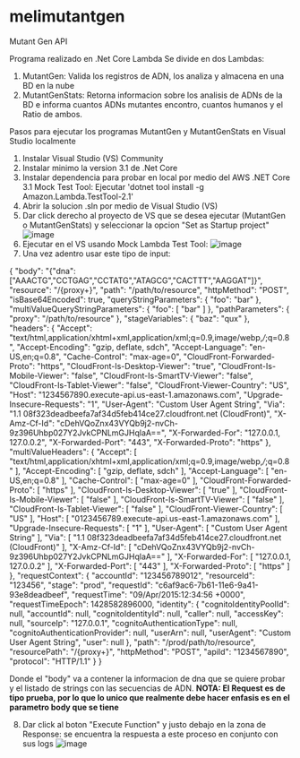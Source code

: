 # melimutantgen
Mutant Gen API 

Programa realizado en .Net Core Lambda
Se divide en dos Lambdas:
1. MutantGen: Valida los registros de ADN, los analiza y almacena en una BD en la nube
2. MutantGenStats: Retorna informacion sobre los analisis de ADNs de la BD e informa cuantos ADNs mutantes encontro, cuantos humanos y el Ratio de ambos.

Pasos para ejecutar los programas MutantGen y MutantGenStats en Visual Studio localmente 
1. Instalar Visual Studio (VS) Community
2. Instalar minimo la version 3.1 de .Net Core
3. Instalar dependencia para probar en local por medio del AWS .NET Core 3.1 Mock Test Tool: Ejecutar 'dotnet tool install -g Amazon.Lambda.TestTool-2.1'
4. Abrir la solucion .sln por medio de Visual Studio (VS)
5. Dar click derecho al proyecto de VS que se desea ejecutar (MutantGen o MutantGenStats) y seleccionar la opcion "Set as Startup project"
![image](https://user-images.githubusercontent.com/103683478/163465721-80d04eac-b172-45c6-8ec6-d4a4730790b2.png)
6. Ejecutar en el VS usando Mock Lambda Test Tool:
![image](https://user-images.githubusercontent.com/103683478/163464281-448b333f-cb31-458c-aeca-e60387559109.png)
7. Una vez adentro usar este tipo de input:

{
  "body": "{\"dna\": [\"AAACTG\",\"CCTGAG\",\"CCTATG\",\"ATAGCG\",\"CACTTT\",\"AAGGAT\"]}",
  "resource": "/{proxy+}",
  "path": "/path/to/resource",
  "httpMethod": "POST",
  "isBase64Encoded": true,
  "queryStringParameters": {
    "foo": "bar"
  },
  "multiValueQueryStringParameters": {
    "foo": [
      "bar"
    ]
  },
  "pathParameters": {
    "proxy": "/path/to/resource"
  },
  "stageVariables": {
    "baz": "qux"
  },
  "headers": {
    "Accept": "text/html,application/xhtml+xml,application/xml;q=0.9,image/webp,*/*;q=0.8",
    "Accept-Encoding": "gzip, deflate, sdch",
    "Accept-Language": "en-US,en;q=0.8",
    "Cache-Control": "max-age=0",
    "CloudFront-Forwarded-Proto": "https",
    "CloudFront-Is-Desktop-Viewer": "true",
    "CloudFront-Is-Mobile-Viewer": "false",
    "CloudFront-Is-SmartTV-Viewer": "false",
    "CloudFront-Is-Tablet-Viewer": "false",
    "CloudFront-Viewer-Country": "US",
    "Host": "1234567890.execute-api.us-east-1.amazonaws.com",
    "Upgrade-Insecure-Requests": "1",
    "User-Agent": "Custom User Agent String",
    "Via": "1.1 08f323deadbeefa7af34d5feb414ce27.cloudfront.net (CloudFront)",
    "X-Amz-Cf-Id": "cDehVQoZnx43VYQb9j2-nvCh-9z396Uhbp027Y2JvkCPNLmGJHqlaA==",
    "X-Forwarded-For": "127.0.0.1, 127.0.0.2",
    "X-Forwarded-Port": "443",
    "X-Forwarded-Proto": "https"
  },
  "multiValueHeaders": {
    "Accept": [
      "text/html,application/xhtml+xml,application/xml;q=0.9,image/webp,*/*;q=0.8"
    ],
    "Accept-Encoding": [
      "gzip, deflate, sdch"
    ],
    "Accept-Language": [
      "en-US,en;q=0.8"
    ],
    "Cache-Control": [
      "max-age=0"
    ],
    "CloudFront-Forwarded-Proto": [
      "https"
    ],
    "CloudFront-Is-Desktop-Viewer": [
      "true"
    ],
    "CloudFront-Is-Mobile-Viewer": [
      "false"
    ],
    "CloudFront-Is-SmartTV-Viewer": [
      "false"
    ],
    "CloudFront-Is-Tablet-Viewer": [
      "false"
    ],
    "CloudFront-Viewer-Country": [
      "US"
    ],
    "Host": [
      "0123456789.execute-api.us-east-1.amazonaws.com"
    ],
    "Upgrade-Insecure-Requests": [
      "1"
    ],
    "User-Agent": [
      "Custom User Agent String"
    ],
    "Via": [
      "1.1 08f323deadbeefa7af34d5feb414ce27.cloudfront.net (CloudFront)"
    ],
    "X-Amz-Cf-Id": [
      "cDehVQoZnx43VYQb9j2-nvCh-9z396Uhbp027Y2JvkCPNLmGJHqlaA=="
    ],
    "X-Forwarded-For": [
      "127.0.0.1, 127.0.0.2"
    ],
    "X-Forwarded-Port": [
      "443"
    ],
    "X-Forwarded-Proto": [
      "https"
    ]
  },
  "requestContext": {
    "accountId": "123456789012",
    "resourceId": "123456",
    "stage": "prod",
    "requestId": "c6af9ac6-7b61-11e6-9a41-93e8deadbeef",
    "requestTime": "09/Apr/2015:12:34:56 +0000",
    "requestTimeEpoch": 1428582896000,
    "identity": {
      "cognitoIdentityPoolId": null,
      "accountId": null,
      "cognitoIdentityId": null,
      "caller": null,
      "accessKey": null,
      "sourceIp": "127.0.0.1",
      "cognitoAuthenticationType": null,
      "cognitoAuthenticationProvider": null,
      "userArn": null,
      "userAgent": "Custom User Agent String",
      "user": null
    },
    "path": "/prod/path/to/resource",
    "resourcePath": "/{proxy+}",
    "httpMethod": "POST",
    "apiId": "1234567890",
    "protocol": "HTTP/1.1"
  }
}

Donde el "body" va a contener la informacion de dna que se quiere probar y el listado de strings con las secuencias de ADN.
**NOTA: El Request es de tipo prueba, por lo que lo unico que realmente debe hacer enfasis es en el parametro body que se tiene**

8. Dar click al boton "Execute Function" y justo debajo en la zona de Response: se encuentra la respuesta a este proceso en conjunto con sus logs
![image](https://user-images.githubusercontent.com/103683478/163465433-0d2bb31c-97fc-49e3-8fc6-611070d3f896.png)




